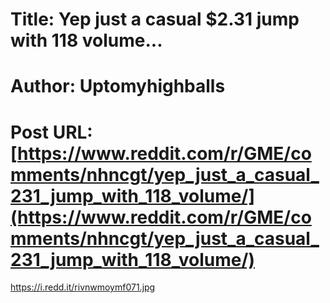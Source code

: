 # Title: Yep just a casual $2.31 jump with 118 volume...
# Author: Uptomyhighballs
# Post URL: [https://www.reddit.com/r/GME/comments/nhncgt/yep_just_a_casual_231_jump_with_118_volume/](https://www.reddit.com/r/GME/comments/nhncgt/yep_just_a_casual_231_jump_with_118_volume/)


https://i.redd.it/rivnwmoymf071.jpg